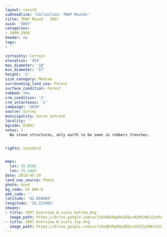 ```yaml
---
layout: record
subheadline: 'Collection: TRAP Mounds'
title: TRAP Mound - 3097
uuid: '3097'
categories:
- 3000-3999
header: no
tags:
- ''

certainty: Certain
elevation: '454'
max_diameter: '18'
min_diameter: '17'
height: '2'
size_category: Medium
surrounding_land_use: Forest
surface_condition: Forest
robbed: Yes
crm_condition: '2'
crm_intactness: '2'
campaign: '2010'
source: Survey
municipality: Gorno Sahrane
locality: ''
bgcode: DS001
notes: |-
  No stone structures, only earth to be seen in robbers trenches.


rights: standard


maps:
  lat: 42.6285
  lon: 25.2442
date: 2018-05-29
land_use_source: Photo
photo: Good
bg_code: GS 006-6
akb_code: ''
latitude: '42.658463'
longitude: '25.213465'
images:
- title: 3097_Overview_W_scale_bottom.dng
  image_path: https://drive.google.com/uc?id=0B3Rg88wZDQscNjM1YWIzZzVGczg
- title: 3097_Overview_W_scale_top.dng
  image_path: https://drive.google.com/uc?id=0B3Rg88wZDQscUkZISzRWck42dms
---
```

